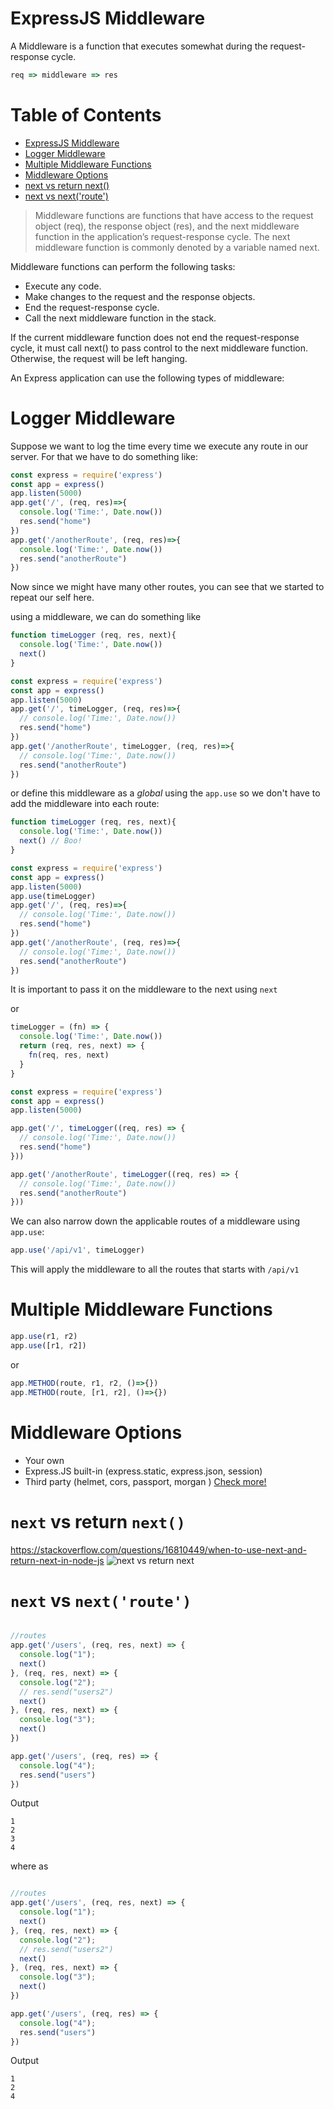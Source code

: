 # ExpressJS Middleware
A Middleware is a function that executes somewhat during the request-response cycle.

```js
req => middleware => res
```

Table of Contents
=================

* [ExpressJS Middleware](#expressjs-middleware)
* [Logger Middleware](#logger-middleware)
* [Multiple Middleware Functions](#multiple-middleware-functions)
* [Middleware Options](#middleware-options)
* [next vs return next()](#next-vs-return-next)
* [next vs next('route')](#next-vs-nextroute)

> Middleware functions are functions that have access to the request object (req), the response object (res), and the next middleware function in the application’s request-response cycle. The next middleware function is commonly denoted by a variable named next.

Middleware functions can perform the following tasks:

- Execute any code.
- Make changes to the request and the response objects.
- End the request-response cycle.
- Call the next middleware function in the stack.

If the current middleware function does not end the request-response cycle, it must call next() to pass control to the next middleware function. Otherwise, the request will be left hanging.

An Express application can use the following types of middleware:


# Logger Middleware
Suppose we want to log the time every time we execute any route in our server. For that we have to do something like:

```js
const express = require('express')
const app = express()
app.listen(5000)
app.get('/', (req, res)=>{
  console.log('Time:', Date.now())
  res.send("home")
})
app.get('/anotherRoute', (req, res)=>{
  console.log('Time:', Date.now())
  res.send("anotherRoute")
})

```
Now since we might have many other routes, you can see that we started to repeat our self here. 

using a middleware, we can do something like

```js
function timeLogger (req, res, next){
  console.log('Time:', Date.now())
  next()
}

const express = require('express')
const app = express()
app.listen(5000)
app.get('/', timeLogger, (req, res)=>{
  // console.log('Time:', Date.now())
  res.send("home")
})
app.get('/anotherRoute', timeLogger, (req, res)=>{
  // console.log('Time:', Date.now())
  res.send("anotherRoute")
})

```
or define this middleware as a *global* using the `app.use` so we don't have to add the middleware into each route:


```js
function timeLogger (req, res, next){
  console.log('Time:', Date.now())
  next() // Boo! 
}

const express = require('express')
const app = express()
app.listen(5000)
app.use(timeLogger)
app.get('/', (req, res)=>{
  // console.log('Time:', Date.now())
  res.send("home")
})
app.get('/anotherRoute', (req, res)=>{
  // console.log('Time:', Date.now())
  res.send("anotherRoute")
})

```
It is important to pass it on the middleware to the next using `next`

or 

```js
timeLogger = (fn) => {
  console.log('Time:', Date.now())
  return (req, res, next) => {
    fn(req, res, next)
  }
}

const express = require('express')
const app = express()
app.listen(5000)

app.get('/', timeLogger((req, res) => {
  // console.log('Time:', Date.now())
  res.send("home")
}))

app.get('/anotherRoute', timeLogger((req, res) => {
  // console.log('Time:', Date.now())
  res.send("anotherRoute")
}))

```


We can also narrow down the applicable routes of a middleware using `app.use`:
```js
app.use('/api/v1', timeLogger)
```
This will apply the middleware to all the routes that starts with `/api/v1`

# Multiple Middleware Functions
```js
app.use(r1, r2)
app.use([r1, r2])
```
or
```js
app.METHOD(route, r1, r2, ()=>{})
app.METHOD(route, [r1, r2], ()=>{})
```
# Middleware Options
- Your own
- Express.JS built-in (express.static, express.json, session)
- Third party (helmet, cors, passport, morgan )
[Check more!](http://expressjs.com/en/resources/middleware/morgan.html)

# `next` vs return `next()`
https://stackoverflow.com/questions/16810449/when-to-use-next-and-return-next-in-node-js
![next vs return next](https://cdn.discordapp.com/attachments/1016552851322978434/1027345875577610343/unknown.png)

# `next` vs `next('route')`

```js

//routes
app.get('/users', (req, res, next) => {
  console.log("1");
  next()
}, (req, res, next) => {
  console.log("2");
  // res.send("users2")
  next()
}, (req, res, next) => {
  console.log("3");
  next()
})

app.get('/users', (req, res) => {
  console.log("4");
  res.send("users")
})

```

Output
```
1
2
3
4
```

where as


```js

//routes
app.get('/users', (req, res, next) => {
  console.log("1");
  next()
}, (req, res, next) => {
  console.log("2");
  // res.send("users2")
  next()
}, (req, res, next) => {
  console.log("3");
  next()
})

app.get('/users', (req, res) => {
  console.log("4");
  res.send("users")
})

```

Output
```
1
2
4
```
